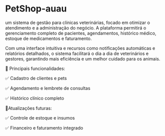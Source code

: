# PetShop-auau

um sistema de gestão para clínicas veterinárias, focado em otimizar o atendimento e a administração do negócio. A plataforma permitirá o gerenciamento completo de pacientes, agendamentos, histórico médico, estoque de medicamentos e faturamento.

Com uma interface intuitiva e recursos como notificações automáticas e relatórios detalhados, o sistema facilitará o dia a dia de veterinários e gestores, garantindo mais eficiência e um melhor cuidado para os animais.

📌 Principais funcionalidades:

✅ Cadastro de clientes e pets

✅ Agendamento e lembrete de consultas

✅ Histórico clínico completo

📌Atualizações futuras: 

✅ Controle de estoque e insumos

✅ Financeiro e faturamento integrado
